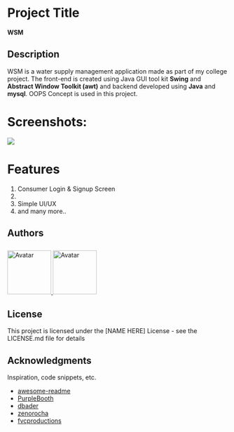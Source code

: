 
<style>

#image-one{margin-top:10px;}

#image-two{margin-top:20px;}

</style>
# Project Title

**WSM**

## Description

WSM is a water supply management application made as part of my college project. The front-end is created using Java GUI tool kit **Swing** and **Abstract Window Toolkit (awt)** and backend developed using **Java** and **mysql**.
OOPS Concept is used in this project.

# Screenshots:

<div>
  <img src="screenshot/1.PNG"></img>
</div>

# Features

<ol>
  <li>Consumer Login & Signup Screen</li>
  <li></li>
  <li>Simple UI/UX</li>
  <li>and many more..</li>
</ol>  

## Authors

<a href="https://github.com/HarivigneshA">
  <img src="https://avatars.githubusercontent.com/u/69417101?v=4" alt="Avatar" width="100px;" id="image-one" />
</a>
<a href="https://github.com/HarivigneshA">
  <img src="https://avatars.githubusercontent.com/u/68860991?v=4" alt="Avatar" width="100px;" /> 
</a>

  
## License

This project is licensed under the [NAME HERE] License - see the LICENSE.md file for details

## Acknowledgments

Inspiration, code snippets, etc.
* [awesome-readme](https://github.com/matiassingers/awesome-readme)
* [PurpleBooth](https://gist.github.com/PurpleBooth/109311bb0361f32d87a2)
* [dbader](https://github.com/dbader/readme-template)
* [zenorocha](https://gist.github.com/zenorocha/4526327)
* [fvcproductions](https://gist.github.com/fvcproductions/1bfc2d4aecb01a834b46)
